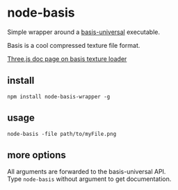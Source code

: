 # node-basis
Simple wrapper around a [basis-universal](https://github.com/BinomialLLC/basis_universal) executable.   

Basis is a cool compressed texture file format.

[Three.js doc page on basis texture loader](https://threejs.org/docs/#examples/en/loaders/BasisTextureLoader)

## install

`npm install node-basis-wrapper -g`

## usage

`node-basis -file path/to/myFile.png`

## more options

All arguments are forwarded to the basis-universal API.   
Type `node-basis` without argument to get documentation.
